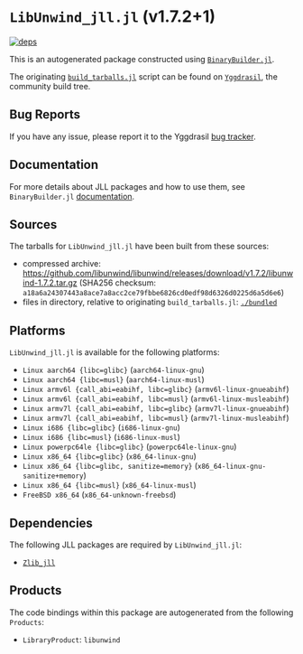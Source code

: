 # `LibUnwind_jll.jl` (v1.7.2+1)

[![deps](https://juliahub.com/docs/LibUnwind_jll/deps.svg)](https://juliahub.com/ui/Packages/LibUnwind_jll/CxrEE?page=2)

This is an autogenerated package constructed using [`BinaryBuilder.jl`](https://github.com/JuliaPackaging/BinaryBuilder.jl).

The originating [`build_tarballs.jl`](https://github.com/JuliaPackaging/Yggdrasil/blob/e5c16cd7d6f49d94ab8a81107f7ca001ed914335/L/LibUnwind/LibUnwind@1.7.2/build_tarballs.jl) script can be found on [`Yggdrasil`](https://github.com/JuliaPackaging/Yggdrasil/), the community build tree.

## Bug Reports

If you have any issue, please report it to the Yggdrasil [bug tracker](https://github.com/JuliaPackaging/Yggdrasil/issues).

## Documentation

For more details about JLL packages and how to use them, see `BinaryBuilder.jl` [documentation](https://docs.binarybuilder.org/stable/jll/).

## Sources

The tarballs for `LibUnwind_jll.jl` have been built from these sources:

* compressed archive: https://github.com/libunwind/libunwind/releases/download/v1.7.2/libunwind-1.7.2.tar.gz (SHA256 checksum: `a18a6a24307443a8ace7a8acc2ce79fbbe6826cd0edf98d6326d0225d6a5d6e6`)
* files in directory, relative to originating `build_tarballs.jl`: [`./bundled`](https://github.com/JuliaPackaging/Yggdrasil/tree/e5c16cd7d6f49d94ab8a81107f7ca001ed914335/L/LibUnwind/LibUnwind@1.7.2/bundled)

## Platforms

`LibUnwind_jll.jl` is available for the following platforms:

* `Linux aarch64 {libc=glibc}` (`aarch64-linux-gnu`)
* `Linux aarch64 {libc=musl}` (`aarch64-linux-musl`)
* `Linux armv6l {call_abi=eabihf, libc=glibc}` (`armv6l-linux-gnueabihf`)
* `Linux armv6l {call_abi=eabihf, libc=musl}` (`armv6l-linux-musleabihf`)
* `Linux armv7l {call_abi=eabihf, libc=glibc}` (`armv7l-linux-gnueabihf`)
* `Linux armv7l {call_abi=eabihf, libc=musl}` (`armv7l-linux-musleabihf`)
* `Linux i686 {libc=glibc}` (`i686-linux-gnu`)
* `Linux i686 {libc=musl}` (`i686-linux-musl`)
* `Linux powerpc64le {libc=glibc}` (`powerpc64le-linux-gnu`)
* `Linux x86_64 {libc=glibc}` (`x86_64-linux-gnu`)
* `Linux x86_64 {libc=glibc, sanitize=memory}` (`x86_64-linux-gnu-sanitize+memory`)
* `Linux x86_64 {libc=musl}` (`x86_64-linux-musl`)
* `FreeBSD x86_64` (`x86_64-unknown-freebsd`)

## Dependencies

The following JLL packages are required by `LibUnwind_jll.jl`:

* [`Zlib_jll`](https://github.com/JuliaBinaryWrappers/Zlib_jll.jl)

## Products

The code bindings within this package are autogenerated from the following `Products`:

* `LibraryProduct`: `libunwind`
